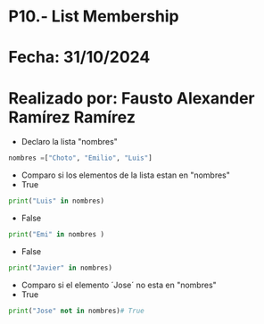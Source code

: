 # P10.- List Membership
# Fecha: 31/10/2024
# Realizado por: Fausto Alexander Ramírez Ramírez

- Declaro la lista "nombres"
``` python
nombres =["Choto", "Emilio", "Luis"]
```
- Comparo si los elementos de la lista estan en "nombres"
- True
``` python
print("Luis" in nombres)
```
- False
``` python
print("Emi" in nombres )
```
- False
``` python
print("Javier" in nombres)
```
- Comparo si el elemento ´Jose´ no esta en "nombres"
- True
``` python
print("Jose" not in nombres)# True
